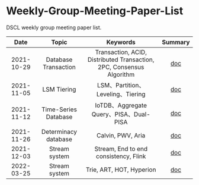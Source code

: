 # Weekly-Group-Meeting-Paper-List
DSCL weekly group meeting paper list.

|    Date    |        Topic         |                           Keywords                           |                           Summary                            |
| :--------: | :------------------: | :----------------------------------------------------------: | :----------------------------------------------------------: |
| 2021-10-29 | Database Transaction | Transaction, ACID, Distributed Transaction, 2PC, Consensus Algorithm |      [doc](./meeting_summary/2021-10-29-数据库事务.md)       |
| 2021-11-05 |     LSM Tiering      |              LSM、Partition、Leveling、Tiering               | [doc](./meeting_summary/2021-11-05-基于LSM的KV存储写放大优化.md) |
| 2021-11-12 | Time-Series Database |           IoTDB、Aggregate Query、PISA、Dual-PISA            | [doc](./meeting_summary/2021-11-12-Apache-IoTDB时序数据库.md) |
| 2021-11-26 | Determinacy database |                      Calvin, PWV, Aria                       |     [doc](./meeting_summary/2021-11-27-确定性数据库.md)      |
| 2021-12-03 |    Stream system     |            Stream, End to end consistency, Flink             | [doc](./meeting_summary/2021-12-03-流计算端到端一致性概述.md) |
| 2022-03-25 |    Stream system     |            Trie, ART, HOT, Hyperion             | [doc](./meeting_summary/2022-03-25-内存数据库简述及索引优化.md) |
